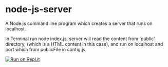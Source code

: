 # node-js-server

A Node.js command line program which creates a server that runs on localhost.


In Terminal run node index.js, server will read the content from 'public' directory, (which is a HTML content in this case), and run on localhost and port which from publicFile in config.js.


[![Run on Repl.it](https://repl.it/badge/github/xiaominzhu88/node-js-server)](https://repl.it/github/xiaominzhu88/node-js-server)

